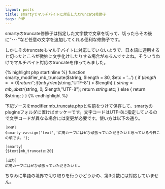 ```yaml
---
layout: posts
title: smartyでマルチバイトに対応したtruncate修飾子
tags: PHP
---
```


smartyのtruncate修飾子は指定した文字数で文章を切って、切ったらその後に”･･･”など任意の文字を追加してくれる便利な修飾子です。

しかしそのtruncateもマルチバイトに対応していないようで、日本語に適用すると切ったところが微妙に文字化けしたりする場合があるんですよね。そういうわけでマルチバイト対応のtruncateを作ってみました。

{% highlight php startinline %}
function smarty_modifier_mb_truncate($string, $length = 80, $etc = '...')
{
  if ($length == 0)
    return '';
  if (mb_strlen($string,"UTF-8") > $length) {
    $string = mb_substr($string, 0, $length,"UTF-8");
    return $string.$etc;
  } else {
    return $string;
  }
}
{% endhighlight %}

下記ソースをmodifier.mb_truncate.phpと名前をつけて保存して、smartyのpluginsフォルダに置けばオッケーです。文字コードはUTF-8に指定しているので文字コードが異なる場合には変更が必要です。使い方は以下の通り。

    [PHP]
    $smarty->assign('text','広島カープにはぜひ頑張っていただきたいと思っている今日この頃です。');

    [smarty]
    {$text|mb_truncate:20}

    [出力]
    広島カープにはぜひ頑張っていただきたいと…

ちなみに単語の境界で切り取りを行うかどうかの、第3引数には対応していません。
